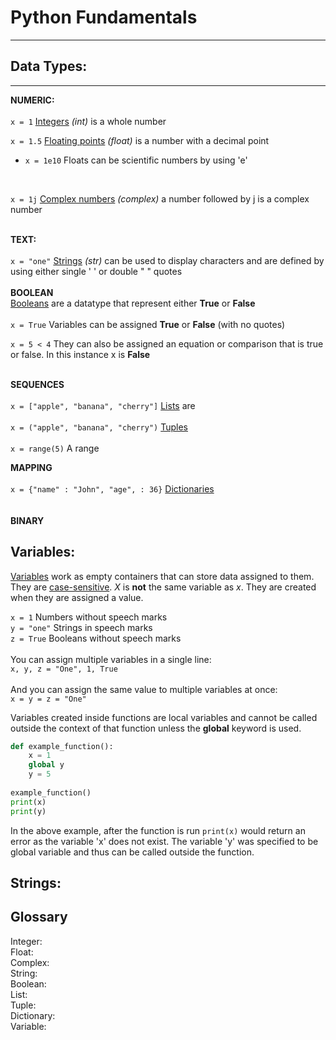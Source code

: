 # Python Fundamentals
***

## Data Types: 
***
 **NUMERIC:**  
<br>
`x = 1`  [Integers](#int1) _(int)_ is a whole number
<br>

`x = 1.5`  [Floating points](#float1) _(float)_ is a number with a decimal point  
* `x = 1e10` Floats can be scientific numbers by using 'e'
<br>

`x = 1j` [Complex numbers](#complex1) _(complex)_ a number followed by j is a complex number  
<BR>

 **TEXT:**
 <br><br>
`x = "one"` [Strings](#string1) _(str)_ can be used to display characters and are defined by using either single ' ' or double " " quotes  
<BR>
**BOOLEAN**
<br>
[Booleans](#boolean1) are a datatype that represent either **True** or **False**
<br><br>
`x = True` Variables can be assigned **True** or **False** (with no quotes)

`x = 5 < 4` They can also be assigned an equation or comparison that is true or false. In this instance x is **False**  
<BR>

**SEQUENCES**  
<BR>
`x = ["apple", "banana", "cherry"]`  [Lists](list1) are  
<BR>
`x = ("apple", "banana", "cherry")` [Tuples](tuple1)  
<BR>
`x = range(5)` A range

**MAPPING**  
<br>
`x = {"name" : "John", "age", : 36}` [Dictionaries](dictionary1)  
<br>
<BR>
**BINARY**

## Variables: 
[Variables](variable1) work as empty containers that can store data assigned to them. 
They are <ins>case-sensitive</ins>. _X_ is **not** the same variable as _x_. They are created when they are assigned a value. 
    
`x = 1` Numbers  without speech marks  
`y = "one"` Strings in speech marks  
`z = True` Booleans without speech marks  
<br>
You can assign multiple variables in a single line:  
`x, y, z = "One", 1, True`  
<br>
And you can assign the same value to multiple variables at once:  
 `x = y = z = "One"`

Variables created inside functions are local variables and cannot be called outside the context of that function unless the **global** keyword is used.
<br>
``` python
def example_function():
    x = 1
    global y 
    y = 5
    
example_function()
print(x)
print(y)
```
In the above example, after the function is run `print(x)` would return an error as the variable 'x' does not exist. The variable 'y' was specified to be global variable and thus can be called outside the function.

## Strings: 


## Glossary
<a name="int1"></a>Integer:  
<a name="float1"></a>Float:  
<a name="complex1"></a>Complex:  
<a name="string1"></a>String:  
<a name="boolean1"></a>Boolean:  
<a name="list1"></a>List:  
<a name="tuple1"></a>Tuple:  
<a name="dictionary1"></a>Dictionary:  
<a name="variable1"></a>Variable:  